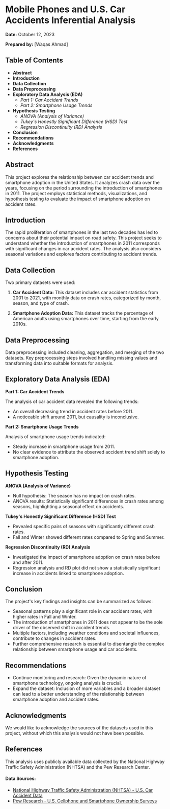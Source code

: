 # Mobile Phones and U.S. Car Accidents Inferential Analysis

**Date:** October 12, 2023

**Prepared by:** [Waqas Ahmad]

## Table of Contents
- **Abstract**
- **Introduction**
- **Data Collection**
- **Data Preprocessing**
- **Exploratory Data Analysis (EDA)**
  - *Part 1: Car Accident Trends*
  - *Part 2: Smartphone Usage Trends*
- **Hypothesis Testing**
  - *ANOVA (Analysis of Variance)*
  - *Tukey's Honestly Significant Difference (HSD) Test*
  - *Regression Discontinuity (RD) Analysis*
- **Conclusion**
- **Recommendations**
- **Acknowledgments**
- **References**

## Abstract

This project explores the relationship between car accident trends and smartphone adoption in the United States. It analyzes crash data over the years, focusing on the period surrounding the introduction of smartphones in 2011. The project employs statistical methods, visualizations, and hypothesis testing to evaluate the impact of smartphone adoption on accident rates.

## Introduction

The rapid proliferation of smartphones in the last two decades has led to concerns about their potential impact on road safety. This project seeks to understand whether the introduction of smartphones in 2011 corresponds with significant changes in car accident rates. The analysis also considers seasonal variations and explores factors contributing to accident trends.

## Data Collection

Two primary datasets were used:

1. **Car Accident Data:** This dataset includes car accident statistics from 2001 to 2021, with monthly data on crash rates, categorized by month, season, and type of crash.

2. **Smartphone Adoption Data:** This dataset tracks the percentage of American adults using smartphones over time, starting from the early 2010s.

## Data Preprocessing

Data preprocessing included cleaning, aggregation, and merging of the two datasets. Key preprocessing steps involved handling missing values and transforming data into suitable formats for analysis.

## Exploratory Data Analysis (EDA)

**Part 1: Car Accident Trends**

The analysis of car accident data revealed the following trends:

- An overall decreasing trend in accident rates before 2011.
- A noticeable shift around 2011, but causality is inconclusive.

**Part 2: Smartphone Usage Trends**

Analysis of smartphone usage trends indicated:

- Steady increase in smartphone usage from 2011.
- No clear evidence to attribute the observed accident trend shift solely to smartphone adoption.

## Hypothesis Testing

**ANOVA (Analysis of Variance)**

- Null hypothesis: The season has no impact on crash rates.
- ANOVA results: Statistically significant differences in crash rates among seasons, highlighting a seasonal effect on accidents.

**Tukey's Honestly Significant Difference (HSD) Test**

- Revealed specific pairs of seasons with significantly different crash rates.
- Fall and Winter showed different rates compared to Spring and Summer.

**Regression Discontinuity (RD) Analysis**

- Investigated the impact of smartphone adoption on crash rates before and after 2011.
- Regression analysis and RD plot did not show a statistically significant increase in accidents linked to smartphone adoption.

## Conclusion

The project's key findings and insights can be summarized as follows:

- Seasonal patterns play a significant role in car accident rates, with higher rates in Fall and Winter.
- The introduction of smartphones in 2011 does not appear to be the sole driver of the observed shift in accident trends.
- Multiple factors, including weather conditions and societal influences, contribute to changes in accident rates.
- Further comprehensive research is essential to disentangle the complex relationship between smartphone usage and car accidents.

## Recommendations

- Continue monitoring and research: Given the dynamic nature of smartphone technology, ongoing analysis is crucial.
- Expand the dataset: Inclusion of more variables and a broader dataset can lead to a better understanding of the relationship between smartphone adoption and accident rates.

## Acknowledgments

We would like to acknowledge the sources of the datasets used in this project, without which this analysis would not have been possible.

## References

This analysis uses publicly available data collected by the National Highway Traffic Safety Administration (NHTSA) and the Pew Research Center. 
#### Data Sources:
- [National Highway Traffic Safety Administration (NHTSA) - U.S. Car Accident Data](https://cdan.nhtsa.gov/query)
- [Pew Research - U.S. Cellphone and Smartphone Ownership Surveys](https://www.pewresearch.org/internet/fact-sheet/mobile/)


